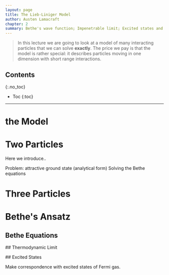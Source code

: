 ```yaml
---
layout: page
title: The Lieb-Liniger Model
author: Austen Lamacraft
chapter: 2
summary: Bethe's wave function; Impenetrable limit; Excited states and the classical limit.
---
```

>In this lecture we are going to look at a model of many interacting particles that we can solve __exactly__. The price we pay is that the model is rather special: it describes particles moving in one dimension with short range interactions.

## Contents
{:.no_toc}

* Toc
{:toc}

---


# the Model

# Two Particles

Here we introduce..

Problem: attractive ground state (analytical form) Solving the Bethe equations

# Three Particles

# Bethe's Ansatz

## Bethe Equations

## Thermodynamic Limit

## Excited States

Make correspondence with excited states of Fermi gas.
